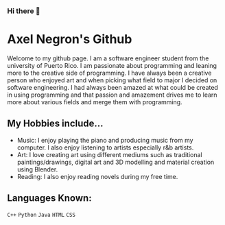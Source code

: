 ### Hi there 👋

# Axel Negron's Github
Welcome to my github page. I am a software engineer student from the university of Puerto Rico. I am passionate about programming and leaning more to the creative side of programming. I have always been a creative person who enjoyed art and when picking what field to major I decided on software engineering. I had always been amazed at what could be created in using programming and that passion and amazement drives me to learn more about various fields and merge them with programming.

## My Hobbies include...
- Music: I enjoy playing the piano and producing music from my computer. I also enjoy listening to artists especially r&b artists.
- Art: I love creating art using different mediums such as traditional paintings/drawings, digital art and 3D modelling and material creation using Blender.
- Reading: I also enjoy reading novels during my free time.


## Languages Known:
```C++``` ```Python``` ```Java``` ```HTML``` ```CSS``` 
